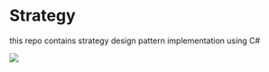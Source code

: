 # Strategy
this repo contains strategy design pattern implementation using C#


<img src="https://f.top4top.io/p_20078kvio1.jpeg"/>
